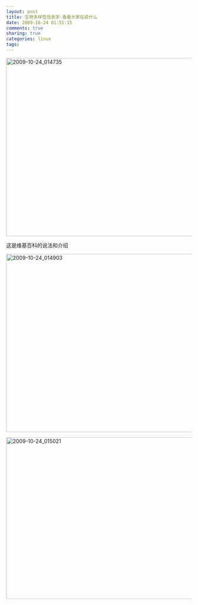 ```yaml
---
layout: post
title: 生物多样性信息学-看看大家在说什么
date: 2009-10-24 01:51:15
comments: true
sharing: true
categories: linux
tags: 
---
```


<p><a href="http://blog.cnpc.ac.cn/Blogs/image.axd?picture=20091024_014735.png"><img title="2009-10-24_014735" style="border-right: 0px; border-top: 0px; display: inline; border-left: 0px; border-bottom: 0px" height="484" alt="2009-10-24_014735" src="http://blog.cnpc.ac.cn/Blogs/image.axd?picture=20091024_014735_thumb.png" width="586" border="0" /></a> </p>  <p>这是维基百科的说法和介绍</p>  <p><a href="http://blog.cnpc.ac.cn/Blogs/image.axd?picture=20091024_014903.png"><img title="2009-10-24_014903" style="border-right: 0px; border-top: 0px; display: inline; border-left: 0px; border-bottom: 0px" height="484" alt="2009-10-24_014903" src="http://blog.cnpc.ac.cn/Blogs/image.axd?picture=20091024_014903_thumb.png" width="611" border="0" /></a> </p>  <p></p>  <p><a href="http://blog.cnpc.ac.cn/Blogs/image.axd?picture=20091024_015021.png"><img title="2009-10-24_015021" style="border-right: 0px; border-top: 0px; display: inline; border-left: 0px; border-bottom: 0px" height="439" alt="2009-10-24_015021" src="http://blog.cnpc.ac.cn/Blogs/image.axd?picture=20091024_015021_thumb.png" width="644" border="0" /></a></p>